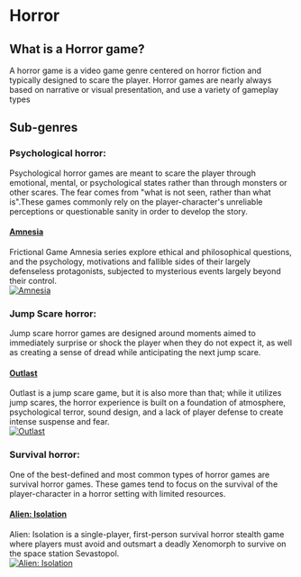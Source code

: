 # Horror

## What is a Horror game?

A horror game is a video game genre centered on horror fiction and typically designed to scare the player. Horror games are nearly always based on narrative or visual presentation, and use a variety of gameplay types


## Sub-genres
### Psychological horror:
Psychological horror games are meant to scare the player through emotional, mental, or psychological states rather than through monsters or other scares. The fear comes from "what is not seen, rather than what is".These games commonly rely on the player-character's unreliable perceptions or questionable sanity in order to develop the story. 

#### [Amnesia](amnesia/amnesiafile.md)
Frictional Game Amnesia series explore ethical and philosophical questions, and the psychology, motivations and fallible sides of their largely defenseless protagonists, subjected to mysterious events largely beyond their control.\
[![Amnesia](https://static.wikia.nocookie.net/amnesia/images/2/20/AmnesiaLogo.png/revision/latest?cb=20200312140206)](https://frictionalgames.com)


### Jump Scare horror: 

Jump scare horror games are designed around moments aimed to immediately surprise or shock the player when they do not expect it, as well as creating a sense of dread while anticipating the next jump scare. 

#### [Outlast](outlast/outlastfile.md)
Outlast is a jump scare game, but it is also more than that; while it utilizes jump scares, the horror experience is built on a foundation of atmosphere, psychological terror, sound design, and a lack of player defense to create intense suspense and fear.\
[![Outlast](https://clouddosage.com/wp-content/uploads/2023/02/Outlast.jpg)](https://redbarrelsgames.com/games/outlast/)


### Survival horror:
One of the best-defined and most common types of horror games are survival horror games. These games tend to focus on the survival of the player-character in a horror setting with limited resources.
#### [Alien: Isolation](alienfile/alien.md)
Alien: Isolation is a single-player, first-person survival horror stealth game where players must avoid and outsmart a deadly Xenomorph to survive on the space station Sevastopol.\
[![Alien: Isolation](https://image.api.playstation.com/gs2-sec/appkgo/prod/CUSA00362_00/5/i_78c823374d1397ccb9e9d8dd5acc6153a8ca608414b6249c5c051a73888da9be/i/icon0.png)](https://www.sega.com/alien-isolation/alien-isolation)
